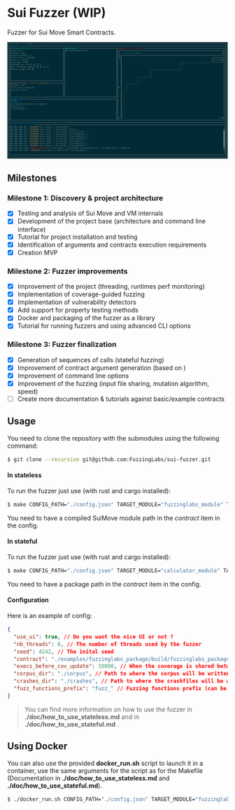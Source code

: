 # Sui Fuzzer (WIP)

Fuzzer for Sui Move Smart Contracts.

![screenshot](./doc/imgs/screenshot1.png)

## Milestones

### Milestone 1: Discovery & project architecture
- [x] Testing and analysis of Sui Move and VM internals 
- [x] Development of the project base (architecture and command line interface)
- [x] Tutorial for project installation and testing
- [x] Identification of arguments and contracts execution requirements
- [x] Creation MVP

### Milestone 2: Fuzzer improvements
- [x] Improvement of the project (threading, runtimes perf monitoring)
- [x] Implementation of coverage-guided fuzzing
- [x] Implementation of vulnerability detectors
- [x] Add support for property testing methods
- [x] Docker and packaging of the fuzzer as a library
- [x] Tutorial for running fuzzers and using advanced CLI options

### Milestone 3: Fuzzer finalization
- [x] Generation of sequences of calls (stateful fuzzing)
- [x] Improvement of contract argument generation (based on )
- [x] Improvement of command line options
- [x] Improvement of the fuzzing (input file sharing, mutation algorithm, speed)
- [ ] Create more documentation & tutorials against basic/example contracts

## Usage

You need to clone the repository with the submodules using the following command:

```bash
$ git clone --recursive git@github.com:FuzzingLabs/sui-fuzzer.git
```
#### In stateless

To run the fuzzer just use (with rust and cargo installed):

```bash
$ make CONFIG_PATH="./config.json" TARGET_MODULE="fuzzinglabs_module" TARGET_FUNCTION="fuzzinglabs"
```

You need to have a compiled SuiMove module path in the *contract* item in the config.

#### In stateful


To run the fuzzer just use (with rust and cargo installed):

```bash
$ make CONFIG_PATH="./config.json" TARGET_MODULE="calculator_module" TARGET_FUNCTIONS="add,sub"
```

You need to have a package path in the *contract* item in the config.

#### Configuration

Here is an example of config:

```json
{
  "use_ui": true, // Do you want the nice UI or not ?
  "nb_threads": 8, // The number of threads used by the fuzzer
  "seed": 4242, // The inital seed
  "contract": "./examples/fuzzinglabs_package/build/fuzzinglabs_package/bytecode_modules/fuzzinglabs_module.mv", // The path to the compiled module / package
  "execs_before_cov_update": 10000, // When the coverage is shared between the threads (don't modify if you don't know why)
  "corpus_dir": "./corpus", // Path to where the corpus will be written (milestone 3)
  "crashes_dir": "./crashes", // Path to where the crashfiles will be written
  "fuzz_functions_prefix": "fuzz_" // Fuzzing functions prefix (can be listed by the fuzzer)
}
```

> You can find more information on how to use the fuzzer in **./doc/how_to_use_stateless.md** and in **./doc/how_to_use_stateful.md** .

## Using Docker

You can also use the provided **docker_run.sh** script to launch it in a container, use the same arguments for the script as for the Makefile (Documentation in **./doc/how_to_use_stateless.md** and **./doc/how_to_use_stateful.md**).

```bash
$ ./docker_run.sh CONFIG_PATH="./config.json" TARGET_MODULE="fuzzinglabs_module" TARGET_FUNCTION="fuzzinglabs"
```
